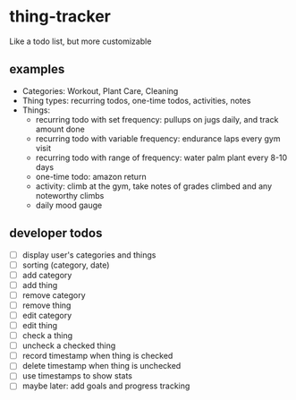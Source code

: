# thing-tracker

Like a todo list, but more customizable

## examples

-   Categories: Workout, Plant Care, Cleaning
-   Thing types: recurring todos, one-time todos, activities, notes
-   Things:
    -   recurring todo with set frequency: pullups on jugs daily, and track amount done
    -   recurring todo with variable frequency: endurance laps every gym visit
    -   recurring todo with range of frequency: water palm plant every 8-10 days
    -   one-time todo: amazon return
    -   activity: climb at the gym, take notes of grades climbed and any noteworthy climbs
    -   daily mood gauge

## developer todos

-   [ ] display user's categories and things
-   [ ] sorting (category, date)
-   [ ] add category
-   [ ] add thing
-   [ ] remove category
-   [ ] remove thing
-   [ ] edit category
-   [ ] edit thing
-   [ ] check a thing
-   [ ] uncheck a checked thing
-   [ ] record timestamp when thing is checked
-   [ ] delete timestamp when thing is unchecked
-   [ ] use timestamps to show stats
-   [ ] maybe later: add goals and progress tracking
